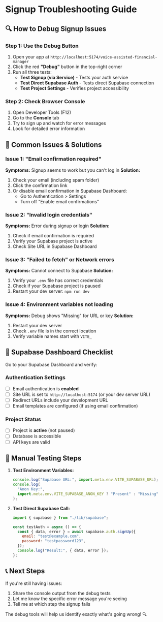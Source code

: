 # Signup Troubleshooting Guide

## 🔍 How to Debug Signup Issues

### Step 1: Use the Debug Button

1. Open your app at `http://localhost:5174/voice-assisted-financial-manager`
2. Click the red **"Debug"** button in the top-right corner
3. Run all three tests:
   - **Test Signup (via Service)** - Tests your auth service
   - **Test Direct Supabase Auth** - Tests direct Supabase connection
   - **Test Project Settings** - Verifies project accessibility

### Step 2: Check Browser Console

1. Open Developer Tools (F12)
2. Go to the **Console** tab
3. Try to sign up and watch for error messages
4. Look for detailed error information

## 🚨 Common Issues & Solutions

### Issue 1: "Email confirmation required"

**Symptoms:** Signup seems to work but you can't log in
**Solution:**

1. Check your email (including spam folder)
2. Click the confirmation link
3. Or disable email confirmation in Supabase Dashboard:
   - Go to Authentication > Settings
   - Turn off "Enable email confirmations"

### Issue 2: "Invalid login credentials"

**Symptoms:** Error during signup or login
**Solution:**

1. Check if email confirmation is required
2. Verify your Supabase project is active
3. Check Site URL in Supabase Dashboard

### Issue 3: "Failed to fetch" or Network errors

**Symptoms:** Cannot connect to Supabase
**Solution:**

1. Verify your `.env` file has correct credentials
2. Check if your Supabase project is paused
3. Restart your dev server: `npm run dev`

### Issue 4: Environment variables not loading

**Symptoms:** Debug shows "Missing" for URL or key
**Solution:**

1. Restart your dev server
2. Check `.env` file is in the correct location
3. Verify variable names start with `VITE_`

## 🔧 Supabase Dashboard Checklist

Go to your Supabase Dashboard and verify:

### Authentication Settings

- [ ] Email authentication is **enabled**
- [ ] Site URL is set to `http://localhost:5174` (or your dev server URL)
- [ ] Redirect URLs include your development URL
- [ ] Email templates are configured (if using email confirmation)

### Project Status

- [ ] Project is **active** (not paused)
- [ ] Database is accessible
- [ ] API keys are valid

## 🧪 Manual Testing Steps

1. **Test Environment Variables:**

   ```javascript
   console.log("Supabase URL:", import.meta.env.VITE_SUPABASE_URL);
   console.log(
     "Anon Key:",
     import.meta.env.VITE_SUPABASE_ANON_KEY ? "Present" : "Missing"
   );
   ```

2. **Test Direct Supabase Call:**

   ```javascript
   import { supabase } from "./lib/supabase";

   const testAuth = async () => {
     const { data, error } = await supabase.auth.signUp({
       email: "test@example.com",
       password: "testpassword123",
     });
     console.log("Result:", { data, error });
   };
   ```

## 📞 Next Steps

If you're still having issues:

1. Share the console output from the debug tests
2. Let me know the specific error message you're seeing
3. Tell me at which step the signup fails

The debug tools will help us identify exactly what's going wrong! 🔍
